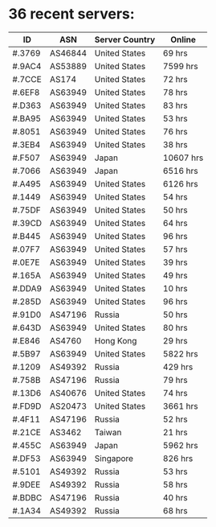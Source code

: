# 36 recent servers:

| ID | ASN | Server Country | Online |
| ------ | ------ | ------ | ------ |
| #.3769 | AS46844 | United States | 69 hrs |
| #.9AC4 | AS53889 | United States | 7599 hrs |
| #.7CCE | AS174 | United States | 72 hrs |
| #.6EF8 | AS63949 | United States | 78 hrs |
| #.D363 | AS63949 | United States | 83 hrs |
| #.BA95 | AS63949 | United States | 53 hrs |
| #.8051 | AS63949 | United States | 76 hrs |
| #.3EB4 | AS63949 | United States | 38 hrs |
| #.F507 | AS63949 | Japan | 10607 hrs |
| #.7066 | AS63949 | Japan | 6516 hrs |
| #.A495 | AS63949 | United States | 6126 hrs |
| #.1449 | AS63949 | United States | 54 hrs |
| #.75DF | AS63949 | United States | 50 hrs |
| #.39CD | AS63949 | United States | 64 hrs |
| #.B445 | AS63949 | United States | 96 hrs |
| #.07F7 | AS63949 | United States | 57 hrs |
| #.0E7E | AS63949 | United States | 39 hrs |
| #.165A | AS63949 | United States | 49 hrs |
| #.DDA9 | AS63949 | United States | 10 hrs |
| #.285D | AS63949 | United States | 96 hrs |
| #.91D0 | AS47196 | Russia | 50 hrs |
| #.643D | AS63949 | United States | 80 hrs |
| #.E846 | AS4760 | Hong Kong | 29 hrs |
| #.5B97 | AS63949 | United States | 5822 hrs |
| #.1209 | AS49392 | Russia | 429 hrs |
| #.758B | AS47196 | Russia | 79 hrs |
| #.13D6 | AS40676 | United States | 74 hrs |
| #.FD9D | AS20473 | United States | 3661 hrs |
| #.4F11 | AS47196 | Russia | 52 hrs |
| #.21CE | AS3462 | Taiwan | 21 hrs |
| #.455C | AS63949 | Japan | 5962 hrs |
| #.DF53 | AS63949 | Singapore | 826 hrs |
| #.5101 | AS49392 | Russia | 53 hrs |
| #.9DEE | AS49392 | Russia | 58 hrs |
| #.BDBC | AS47196 | Russia | 40 hrs |
| #.1A34 | AS49392 | Russia | 68 hrs |

